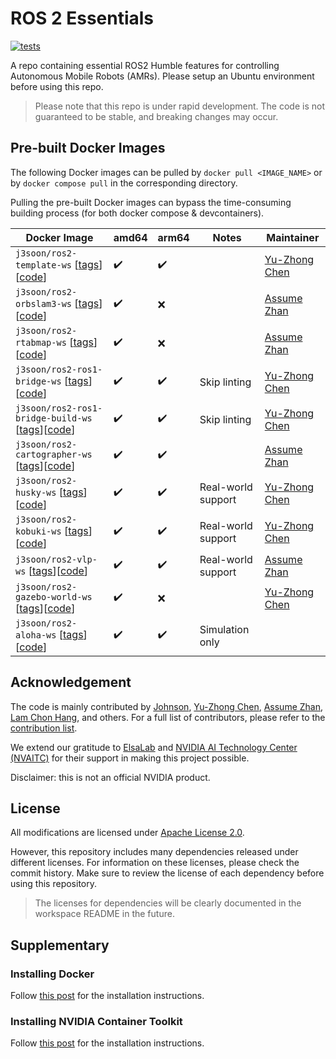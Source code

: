 # ROS 2 Essentials

[![tests](https://img.shields.io/github/actions/workflow/status/j3soon/ros2-essentials/test-common.yaml?label=tests)](https://github.com/j3soon/ros2-essentials/actions/workflows/test-common.yaml)

A repo containing essential ROS2 Humble features for controlling Autonomous Mobile Robots (AMRs). Please setup an Ubuntu environment before using this repo.

> Please note that this repo is under rapid development. The code is not guaranteed to be stable, and breaking changes may occur.

## Pre-built Docker Images

The following Docker images can be pulled by `docker pull <IMAGE_NAME>` or by `docker compose pull` in the corresponding directory.

Pulling the pre-built Docker images can bypass the time-consuming building process (for both docker compose & devcontainers).

| Docker Image | amd64 | arm64 | Notes | Maintainer |
|--------------|-------|-------|-------|------------|
| `j3soon/ros2-template-ws` [[tags](https://hub.docker.com/r/j3soon/ros2-template-ws/tags)][[code](https://github.com/j3soon/ros2-essentials/tree/main/template_ws)] | ✔️ | ✔️ | | [Yu-Zhong Chen](https://github.com/YuZhong-Chen) |
| `j3soon/ros2-orbslam3-ws` [[tags](https://hub.docker.com/r/j3soon/ros2-orbslam3-ws/tags)][[code](https://github.com/j3soon/ros2-essentials/tree/main/orbslam3_ws)] | ✔️ | ❌ | | [Assume Zhan](https://github.com/Assume-Zhan) |
| `j3soon/ros2-rtabmap-ws` [[tags](https://hub.docker.com/r/j3soon/ros2-rtabmap-ws/tags)][[code](https://github.com/j3soon/ros2-essentials/tree/main/rtabmap_ws)] | ✔️ | ❌ | | [Assume Zhan](https://github.com/Assume-Zhan) |
| `j3soon/ros2-ros1-bridge-ws` [[tags](https://hub.docker.com/r/j3soon/ros2-ros1-bridge-ws/tags)][[code](https://github.com/j3soon/ros2-essentials/tree/main/ros1_bridge_ws)] | ✔️ | ✔️ | Skip linting | [Yu-Zhong Chen](https://github.com/YuZhong-Chen) |
| `j3soon/ros2-ros1-bridge-build-ws` [[tags](https://hub.docker.com/r/j3soon/ros2-ros1-bridge-build-ws/tags)][[code](https://github.com/j3soon/ros2-essentials/tree/main/ros1_bridge_ws)] | ✔️ | ✔️ | Skip linting | [Yu-Zhong Chen](https://github.com/YuZhong-Chen) |
| `j3soon/ros2-cartographer-ws` [[tags](https://hub.docker.com/r/j3soon/ros2-cartographer-ws/tags)][[code](https://github.com/j3soon/ros2-essentials/tree/main/cartographer_ws)] | ✔️ | ✔️ | | [Assume Zhan](https://github.com/Assume-Zhan) |
| `j3soon/ros2-husky-ws` [[tags](https://hub.docker.com/r/j3soon/ros2-husky-ws/tags)][[code](https://github.com/j3soon/ros2-essentials/tree/main/husky_ws)] | ✔️ | ✔️ | Real-world support | [Yu-Zhong Chen](https://github.com/YuZhong-Chen) |
| `j3soon/ros2-kobuki-ws` [[tags](https://hub.docker.com/r/j3soon/ros2-kobuki-ws/tags)][[code](https://github.com/j3soon/ros2-essentials/tree/main/kobuki_ws)] | ✔️ | ✔️ | Real-world support | [Yu-Zhong Chen](https://github.com/YuZhong-Chen) |
| `j3soon/ros2-vlp-ws` [[tags](https://hub.docker.com/r/j3soon/ros2-vlp-ws/tags)][[code](https://github.com/j3soon/ros2-essentials/tree/main/vlp_ws)] | ✔️ | ✔️ | Real-world support | [Assume Zhan](https://github.com/Assume-Zhan) |
| `j3soon/ros2-gazebo-world-ws` [[tags](https://hub.docker.com/r/j3soon/ros2-gazebo-world-ws/tags)][[code](https://github.com/j3soon/ros2-essentials/tree/main/gazebo_world_ws)] | ✔️ | ❌️ | | [Yu-Zhong Chen](https://github.com/YuZhong-Chen) |
| `j3soon/ros2-aloha-ws` [[tags](https://hub.docker.com/r/j3soon/ros2-aloha-ws/tags)][[code](https://github.com/j3soon/ros2-essentials/tree/main/aloha_ws)] | ✔️ | ✔️ | Simulation only | |

## Acknowledgement

The code is mainly contributed by [Johnson](https://github.com/j3soon), [Yu-Zhong Chen](https://github.com/YuZhong-Chen), [Assume Zhan](https://github.com/Assume-Zhan), [Lam Chon Hang](https://github.com/ClassLongJoe1112), and others. For a full list of contributors, please refer to the [contribution list](https://github.com/j3soon/ros2-essentials/graphs/contributors).

We extend our gratitude to [ElsaLab][elsalab] and [NVIDIA AI Technology Center (NVAITC)][nvaitc] for their support in making this project possible.

[elsalab]: https://github.com/elsa-lab
[nvaitc]: https://github.com/NVAITC

Disclaimer: this is not an official NVIDIA product.

## License

All modifications are licensed under [Apache License 2.0](./LICENSE).

However, this repository includes many dependencies released under different licenses. For information on these licenses, please check the commit history. Make sure to review the license of each dependency before using this repository.

> The licenses for dependencies will be clearly documented in the workspace README in the future.

## Supplementary

### Installing Docker

Follow [this post](https://tutorial.j3soon.com/docker/installation/) for the installation instructions.

### Installing NVIDIA Container Toolkit

Follow [this post](https://tutorial.j3soon.com/docker/nvidia-gpu-support/) for the installation instructions.
